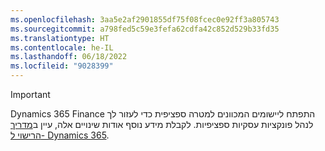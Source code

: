 ```yaml
---
ms.openlocfilehash: 3aa5e2af2901855df75f08fcec0e92ff3a805743
ms.sourcegitcommit: a798fed5c59e3fefa62cdfa42c852d529b33fd35
ms.translationtype: HT
ms.contentlocale: he-IL
ms.lasthandoff: 06/18/2022
ms.locfileid: "9028399"
---
```

> [!IMPORTANT]
> Dynamics 365 Finance התפתח ליישומים המכוונים למטרה ספציפית כדי לעזור לך לנהל פונקציות עסקיות ספציפיות.‬ לקבלת מידע נוסף אודות שינויים אלה, עיין ב[מדריך הרישוי ל- Dynamics 365](https://go.microsoft.com/fwlink/p/?LinkId=866544).
 
